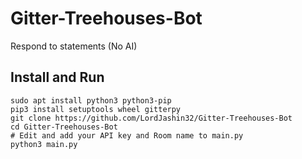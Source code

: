 # Gitter-Treehouses-Bot
Respond to statements (No AI)

## Install and Run

```
sudo apt install python3 python3-pip
pip3 install setuptools wheel gitterpy
git clone https://github.com/LordJashin32/Gitter-Treehouses-Bot
cd Gitter-Treehouses-Bot
# Edit and add your API key and Room name to main.py
python3 main.py
```
